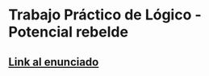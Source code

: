 <!-- @format -->
# Trabajo Práctico de Lógico - Potencial rebelde
## [Link al enunciado](https://docs.google.com/document/d/1-b5L-SxqZJ2RN5Ve1GsRDwBRw7sbbZfbOirC2vV36ec/edit?usp=sharing)
